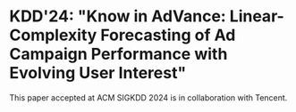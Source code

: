 # KDD'24: "Know in AdVance: Linear-Complexity Forecasting of Ad Campaign Performance with Evolving User Interest"

This paper accepted at ACM SIGKDD 2024 is in collaboration with Tencent. 
